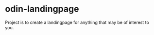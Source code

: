 # odin-landingpage

Project is to create a landingpage for anything that may be of interest to you.
